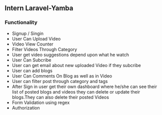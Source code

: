 ## Intern Laravel-Yamba
### Functionality
* Signup / Singin
* User Can Upload Video
* Video View Counter 
* Filter Videos Through Category 
* User get video suggestions depend upon what he watch
* User Can Subcribe 
* User can get email about new uploaded Video if they subcribe
* User can add blogs 
* User Can Comments On Blog as well as in Video 
* User can filter post through category and tags
* After Sign in user get their own dashboard where he/she can see their list of posted blogs and videos they can delete or update their blogs.They can also delete their posted Videos
* Form Validation using regex
* Authorization 
